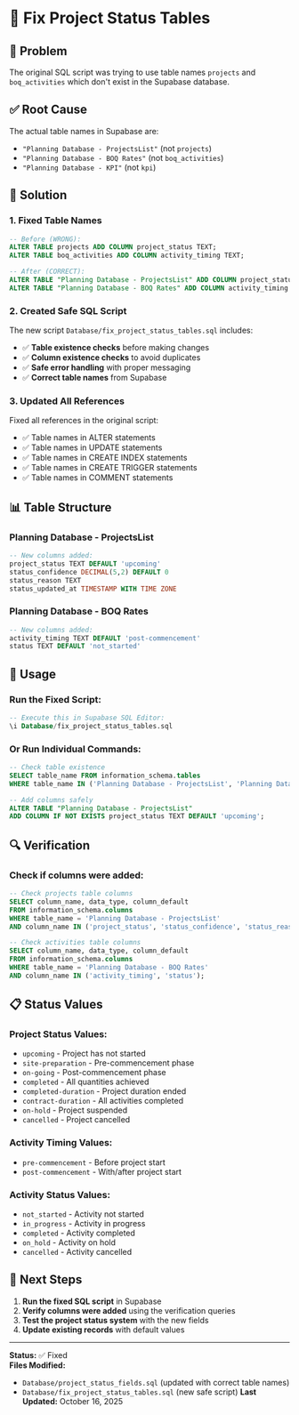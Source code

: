 # 🔧 Fix Project Status Tables

## 🎯 Problem
The original SQL script was trying to use table names `projects` and `boq_activities` which don't exist in the Supabase database.

## ✅ Root Cause
The actual table names in Supabase are:
- `"Planning Database - ProjectsList"` (not `projects`)
- `"Planning Database - BOQ Rates"` (not `boq_activities`)
- `"Planning Database - KPI"` (not `kpi`)

## 🔧 Solution

### 1. **Fixed Table Names**
```sql
-- Before (WRONG):
ALTER TABLE projects ADD COLUMN project_status TEXT;
ALTER TABLE boq_activities ADD COLUMN activity_timing TEXT;

-- After (CORRECT):
ALTER TABLE "Planning Database - ProjectsList" ADD COLUMN project_status TEXT;
ALTER TABLE "Planning Database - BOQ Rates" ADD COLUMN activity_timing TEXT;
```

### 2. **Created Safe SQL Script**
The new script `Database/fix_project_status_tables.sql` includes:
- ✅ **Table existence checks** before making changes
- ✅ **Column existence checks** to avoid duplicates
- ✅ **Safe error handling** with proper messaging
- ✅ **Correct table names** from Supabase

### 3. **Updated All References**
Fixed all references in the original script:
- ✅ Table names in ALTER statements
- ✅ Table names in UPDATE statements
- ✅ Table names in CREATE INDEX statements
- ✅ Table names in CREATE TRIGGER statements
- ✅ Table names in COMMENT statements

## 📊 Table Structure

### Planning Database - ProjectsList
```sql
-- New columns added:
project_status TEXT DEFAULT 'upcoming'
status_confidence DECIMAL(5,2) DEFAULT 0
status_reason TEXT
status_updated_at TIMESTAMP WITH TIME ZONE
```

### Planning Database - BOQ Rates
```sql
-- New columns added:
activity_timing TEXT DEFAULT 'post-commencement'
status TEXT DEFAULT 'not_started'
```

## 🚀 Usage

### Run the Fixed Script:
```sql
-- Execute this in Supabase SQL Editor:
\i Database/fix_project_status_tables.sql
```

### Or Run Individual Commands:
```sql
-- Check table existence
SELECT table_name FROM information_schema.tables 
WHERE table_name IN ('Planning Database - ProjectsList', 'Planning Database - BOQ Rates', 'Planning Database - KPI');

-- Add columns safely
ALTER TABLE "Planning Database - ProjectsList" 
ADD COLUMN IF NOT EXISTS project_status TEXT DEFAULT 'upcoming';
```

## 🔍 Verification

### Check if columns were added:
```sql
-- Check projects table columns
SELECT column_name, data_type, column_default 
FROM information_schema.columns 
WHERE table_name = 'Planning Database - ProjectsList' 
AND column_name IN ('project_status', 'status_confidence', 'status_reason', 'status_updated_at');

-- Check activities table columns
SELECT column_name, data_type, column_default 
FROM information_schema.columns 
WHERE table_name = 'Planning Database - BOQ Rates' 
AND column_name IN ('activity_timing', 'status');
```

## 📋 Status Values

### Project Status Values:
- `upcoming` - Project has not started
- `site-preparation` - Pre-commencement phase
- `on-going` - Post-commencement phase
- `completed` - All quantities achieved
- `completed-duration` - Project duration ended
- `contract-duration` - All activities completed
- `on-hold` - Project suspended
- `cancelled` - Project cancelled

### Activity Timing Values:
- `pre-commencement` - Before project start
- `post-commencement` - With/after project start

### Activity Status Values:
- `not_started` - Activity not started
- `in_progress` - Activity in progress
- `completed` - Activity completed
- `on_hold` - Activity on hold
- `cancelled` - Activity cancelled

## 🎯 Next Steps

1. **Run the fixed SQL script** in Supabase
2. **Verify columns were added** using the verification queries
3. **Test the project status system** with the new fields
4. **Update existing records** with default values

---

**Status:** ✅ Fixed  
**Files Modified:** 
- `Database/project_status_fields.sql` (updated with correct table names)
- `Database/fix_project_status_tables.sql` (new safe script)
**Last Updated:** October 16, 2025

